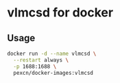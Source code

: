# vlmcsd for docker

## Usage

```bash
docker run -d --name vlmcsd \
  --restart always \
  -p 1688:1688 \
  pexcn/docker-images:vlmcsd
```
